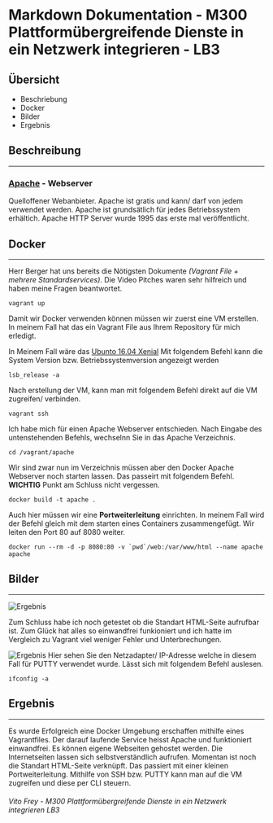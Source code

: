 # Markdown Dokumentation - M300 Plattformübergreifende Dienste in ein Netzwerk integrieren - LB3

## **Übersicht**

* Beschriebung
* Docker
* Bilder
* Ergebnis
## **Beschreibung**
***
### [Apache](https://httpd.apache.org//) - Webserver 
Quelloffener Webanbieter. Apache ist gratis und kann/ darf von jedem verwendet werden. Apache ist grundsätlich für jedes Betriebssystem erhältich. Apache HTTP Server wurde 1995 das erste mal veröffentlicht.

## **Docker**
***
Herr Berger hat uns bereits die Nötigsten Dokumente *(Vagrant File + mehrere Standardservices)*. Die Video Pitches waren sehr hilfreich und haben meine Fragen beantwortet.
```
vagrant up
```
Damit wir Docker verwenden können müssen wir zuerst eine VM erstellen. In meinem Fall hat das ein Vagrant File aus Ihrem Repository für mich erledigt. 

In Meinem Fall wäre das [Ubunto 16.04 Xenial](https://releases.ubuntu.com/16.04/)
Mit folgendem Befehl kann die System Version bzw. Betriebssystemversion angezeigt werden
```
lsb_release -a
```
Nach erstellung der VM, kann man mit folgendem Befehl direkt auf die VM zugreifen/ verbinden.
```
vagrant ssh
```
Ich habe mich für einen Apache Webserver entschieden. Nach Eingabe des untenstehenden Befehls, wechselnn Sie in das Apache Verzeichnis.
```
cd /vagrant/apache
```
Wir sind zwar nun im Verzeichnis müssen aber den Docker Apache Webserver noch starten lassen. Das passeirt mit folgendem Befehl. **WICHTIG** Punkt am Schluss nicht vergessen.
```
docker build -t apache .
```
Auch hier müssen wir eine **Portweiterleitung** einrichten. In meinem Fall wird der Befehl gleich mit dem starten eines Containers zusammengefügt. Wir leiten den Port 80 auf 8080 weiter.
```
docker run --rm -d -p 8080:80 -v `pwd`/web:/var/www/html --name apache apache
```
## **Bilder**
***
![Ergebnis](https://https://github.com/De1060er/FreyM300/blob/master/LB3/Bilder/7.PNG)

Zum Schluss habe ich noch getestet ob die Standart HTML-Seite aufrufbar ist. Zum Glück hat alles so einwandfrei funkioniert und ich hatte im Vergleich zu Vagrant viel weniger Fehler und Unterbrechungen.

![Ergebnis](https://https://github.com/De1060er/FreyM300/blob/master/LB3/Bilder/8.PNG)
Hier sehen Sie den Netzadapter/ IP-Adresse welche in diesem Fall für PUTTY verwendet wurde. Lässt sich mit folgendem Befehl auslesen.
```
ifconfig -a
```
## **Ergebnis**
***
Es wurde Erfolgreich eine Docker Umgebung erschaffen mithilfe eines Vagrantfiles. Der darauf laufende Service heisst Apache und funktioniert einwandfrei. Es können eigene Webseiten gehostet werden. Die Internetseiten lassen sich selbstverständlich aufrufen. Momentan ist noch die Standart HTML-Seite verknüpft. Das passiert mit einer kleinen Portweiterleitung.
Mithilfe von SSH bzw. PUTTY kann man auf die VM zugreifen und diese per CLI steuern.

###### *Vito Frey - M300 Plattformübergreifende Dienste in ein Netzwerk integrieren LB3* 
